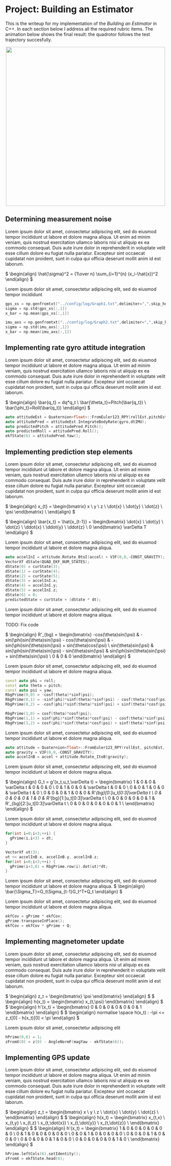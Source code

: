 # Project: Building an Estimator

This is the writeup for my implementation of the *Building an Estimator* in C++. In each section below I address all the required rubric items. The animation below shows the final result: the quadrotor follows the test trajectory succesfully.

<p align="center">
<img src="writeup/todo.gif" width="500"/>
</p>


## Determining measurement noise

Lorem ipsum dolor sit amet, consectetur adipiscing elit, sed do eiusmod tempor incididunt ut labore et dolore magna aliqua. Ut enim ad minim veniam, quis nostrud exercitation ullamco laboris nisi ut aliquip ex ea commodo consequat. Duis aute irure dolor in reprehenderit in voluptate velit esse cillum dolore eu fugiat nulla pariatur. Excepteur sint occaecat cupidatat non proident, sunt in culpa qui officia deserunt mollit anim id est laborum.

$
\begin{align}
\hat{\sigma}^2 = {1\over n} \sum_{i=1}^{n} (x_i-\hat{x})^2
\end{align}
$

Lorem ipsum dolor sit amet, consectetur adipiscing elit, sed do eiusmod tempor incididunt

```cpp
gps_xs = np.genfromtxt("../config/log/Graph1.txt",delimiter=",",skip_header=True)
sigma = np.std(gps_xs[:,1])
x_bar = np.mean(gps_xs[:,1])

imu_axs = np.genfromtxt("../config/log/Graph2.txt",delimiter=",",skip_header=True)
sigma = np.std(imu_axs[:,1])
x_bar = np.mean(imu_axs[:,1])
```

## Implementing rate gyro attitude integration

Lorem ipsum dolor sit amet, consectetur adipiscing elit, sed do eiusmod tempor incididunt ut labore et dolore magna aliqua. Ut enim ad minim veniam, quis nostrud exercitation ullamco laboris nisi ut aliquip ex ea commodo consequat. Duis aute irure dolor in reprehenderit in voluptate velit esse cillum dolore eu fugiat nulla pariatur. Excepteur sint occaecat cupidatat non proident, sunt in culpa qui officia deserunt mollit anim id est laborum.

$
\begin{align}
\bar{q_t} = dq*q_t \\
\bar{\theta_t}=Pitch(\bar{q_t}) \\
\bar{\phi_t}=Roll(\bar{q_t})
\end{align}
$

```cpp
auto attitudeEst = Quaternion<float>::FromEuler123_RPY(rollEst,pitchEst,ekfState(6));
auto attitudePred = attitudeEst.IntegrateBodyRate(gyro,dtIMU);
auto predictedPitch = attitudePred.Pitch();
auto predictedRoll = attitudePred.Roll();
ekfState(6) = attitudePred.Yaw();
```

## Implementing prediction step elements

Lorem ipsum dolor sit amet, consectetur adipiscing elit, sed do eiusmod tempor incididunt ut labore et dolore magna aliqua. Ut enim ad minim veniam, quis nostrud exercitation ullamco laboris nisi ut aliquip ex ea commodo consequat. Duis aute irure dolor in reprehenderit in voluptate velit esse cillum dolore eu fugiat nulla pariatur. Excepteur sint occaecat cupidatat non proident, sunt in culpa qui officia deserunt mollit anim id est laborum.

$
\begin{align}
x_{t} =
 \begin{bmatrix}
    x \\
    y \\
    z \\
    \dot{x} \\
    \dot{y} \\
    \dot{z} \\
    \psi
  \end{bmatrix} \\
\end{align}
$

$
\begin{align}
\bar{x_t} = \hat{x_{t-1}} +
 \begin{bmatrix}
    \dot{x} \\
    \dot{y} \\
    \dot{z} \\
    \ddot{x} \\
    \ddot{y} \\
    \ddot{z} \\
    0
  \end{bmatrix} \varDelta T
\end{align}
$


Lorem ipsum dolor sit amet, consectetur adipiscing elit, sed do eiusmod tempor incididunt ut labore et dolore magna aliqua.

```cpp
auto accelInI = attitude.Rotate_BtoI(accel) + V3F(0,0,-CONST_GRAVITY);
VectorXf dState(QUAD_EKF_NUM_STATES);
dState(0) = curState(3);
dState(1) = curState(4);
dState(2) = curState(5);
dState(3) = accelInI.x;
dState(4) = accelInI.y;
dState(5) = accelInI.z;
dState(6) = 0;
predictedState = curState + (dState * dt);
```

Lorem ipsum dolor sit amet, consectetur adipiscing elit, sed do eiusmod tempor incididunt ut labore et dolore magna aliqua.

TODO: Fix code

$
\begin{align}
R'_{bg} = \begin{bmatrix}
  -cos(\theta)sin(\psi) & -sin(\phi)sin(\theta)sin(\psi) - cos(\theta)sin(\psi) &  -sin(\phi)sin(\theta)sin(\psi) + sin(\theta)cos(\psi) \\
  sin(\theta)sin(\psi) & sin(\phi)sin(\theta)sin(\psi) - sin(\theta)sin(\psi) & sin(\phi)sin(\theta)sin(\psi) + sin(\theta)sin(\psi) \\
  0 & 0 & 0
  \end{bmatrix}
\end{align}
$

Lorem ipsum dolor sit amet, consectetur adipiscing elit, sed do eiusmod tempor incididunt ut labore et dolore magna aliqua.


```cpp
const auto phi = roll;
const auto theta = pitch;
const auto psi = yaw;
RbgPrime(0,0) = -cosf(theta)*sinf(psi);
RbgPrime(0,1) = -sinf(phi)*sinf(theta)*sinf(psi) - cosf(theta)*cosf(psi);
RbgPrime(0,2) = -cosf(phi)*sinf(theta)*sinf(psi) + sinf(theta)*cosf(psi);

RbgPrime(1,0) = cosf(theta)*cosf(psi);
RbgPrime(1,1) = sinf(phi)*sinf(theta)*cosf(psi) - cosf(theta)*sinf(psi);
RbgPrime(1,2) = cosf(phi)*sinf(theta)*cosf(psi) + sinf(theta)*sinf(psi);
```

Lorem ipsum dolor sit amet, consectetur adipiscing elit, sed do eiusmod tempor incididunt ut labore et dolore magna aliqua.

```cpp
auto attitude = Quaternion<float>::FromEuler123_RPY(rollEst, pitchEst, ekfState(6));
auto gravity = V3F(0,0,-CONST_GRAVITY);
auto accelInB = accel + attitude.Rotate_ItoB(gravity);
```

Lorem ipsum dolor sit amet, consectetur adipiscing elit, sed do eiusmod tempor incididunt ut labore et dolore magna aliqua.

$
\begin{align}
G_t = g'(x_t,u_t,\varDelta t) = \begin{bmatrix}
  1 & 0 & 0 & \varDelta t & 0           & 0           & 0 \\
  0 & 1 & 0 & 0           & \varDelta t & 0           & 0 \\
  0 & 0 & 1 & 0           & 0           & \varDelta t & 0 \\
  0 & 0 & 0 & 1           & 0           & 0           & R'_{bg}[0:]u_t[0:3]\varDelta t \\
  0 & 0 & 0 & 0           & 1           & 0           & R'_{bg}[1:]u_t[0:3]\varDelta t \\
  0 & 0 & 0 & 0           & 0           & 1           & R'_{bg}[2:]u_t[0:3]\varDelta t \\
  0 & 0 & 0 & 0           & 0           & 0           & 1 \\
  \end{bmatrix}
\end{align}
$

Lorem ipsum dolor sit amet, consectetur adipiscing elit, sed do eiusmod tempor incididunt ut labore et dolore magna aliqua.

```cpp
for(int i=0;i<3;++i) {
  gPrime(i,i+3) = dt;
}
```

```cpp
VectorXf ut(3);
ut << accelInB.x, accelInB.y, accelInB.z;
for(int i=0;i<3;++i) {
  gPrime(i+3,6) = RbgPrime.row(i).dot(ut)*dt;
}
```

Lorem ipsum dolor sit amet, consectetur adipiscing elit, sed do eiusmod tempor incididunt ut labore et dolore magna aliqua.
$
\begin{align}
\bar{\Sigma_T}=G_t\Sigma_{t-1}G_t^T+Q_t
\end{align}
$

Lorem ipsum dolor sit amet, consectetur adipiscing elit, sed do eiusmod tempor incididunt ut labore et dolore magna aliqua.

```cpp
ekfCov = gPrime * ekfCov;
gPrime.transposeInPlace();
ekfCov = ekfCov * gPrime + Q;
```


## Implementing magnetometer update

Lorem ipsum dolor sit amet, consectetur adipiscing elit, sed do eiusmod tempor incididunt ut labore et dolore magna aliqua. Ut enim ad minim veniam, quis nostrud exercitation ullamco laboris nisi ut aliquip ex ea commodo consequat. Duis aute irure dolor in reprehenderit in voluptate velit esse cillum dolore eu fugiat nulla pariatur. Excepteur sint occaecat cupidatat non proident, sunt in culpa qui officia deserunt mollit anim id est laborum.

$
\begin{align}
z_t = \begin{bmatrix}
  \psi
  \end{bmatrix}
\end{align}
$
$
\begin{align}
h(x_t) = \begin{bmatrix}
  x_{t,\psi}
  \end{bmatrix}
\end{align}
$
$
\begin{align}
h'(x_t) = \begin{bmatrix}
  0 & 0 & 0 & 0 & 0 & 0 & 1
  \end{bmatrix}
\end{align}
$
$
\begin{align}
normalise \space h(x_t) : -\pi <= z_t[0] - h(x_t)[0] < \pi
\end{align}
$


Lorem ipsum dolor sit amet, consectetur adipiscing elit

```cpp
hPrime(0,6) = 1;
zFromX(0) = z(0) - AngleNormF(magYaw - ekfState(6));
```


## Implementing GPS update

Lorem ipsum dolor sit amet, consectetur adipiscing elit, sed do eiusmod tempor incididunt ut labore et dolore magna aliqua. Ut enim ad minim veniam, quis nostrud exercitation ullamco laboris nisi ut aliquip ex ea commodo consequat. Duis aute irure dolor in reprehenderit in voluptate velit esse cillum dolore eu fugiat nulla pariatur. Excepteur sint occaecat cupidatat non proident, sunt in culpa qui officia deserunt mollit anim id est laborum.

$
\begin{align}
z_t = \begin{bmatrix}
  x \\
  y \\
  z \\
  \dot{x} \\
  \dot{y} \\
  \dot{z} \\
  \end{bmatrix}
\end{align}
$
$
\begin{align}
h(x_t) = \begin{bmatrix}
  x_{t,x} \\
  x_{t,y} \\
  x_{t,z} \\
  x_{t,\dot{x}} \\
  x_{t,\dot{y}} \\
  x_{t,\dot{z}} \\
  \end{bmatrix}
\end{align}
$
$
\begin{align}
h'(x_t) = \begin{bmatrix}
  1 & 0 & 0 & 0 & 0 & 0 & 0 \\
  0 & 1 & 0 & 0 & 0 & 0 & 0 \\
  0 & 0 & 1 & 0 & 0 & 0 & 0 \\
  0 & 0 & 0 & 1 & 0 & 0 & 0 \\
  0 & 0 & 0 & 0 & 1 & 0 & 0 \\
  0 & 0 & 0 & 0 & 0 & 1 & 0 \\
  \end{bmatrix}
\end{align}
$

```cpp
hPrime.leftCols(6).setIdentity();
zFromX = ekfState.head(6);
```







